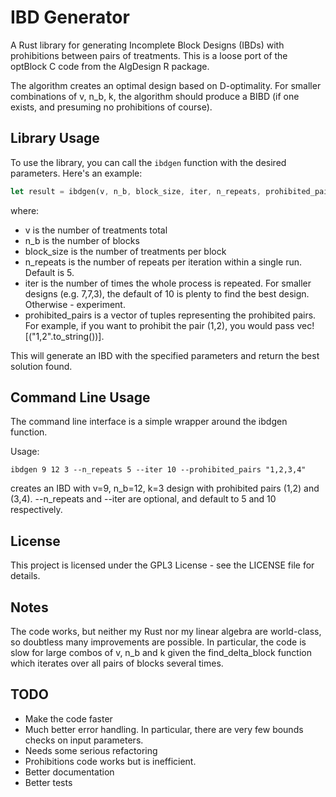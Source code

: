 # IBD Generator

A Rust library for generating Incomplete Block Designs (IBDs) with prohibitions between pairs of treatments. This is a loose port of the optBlock C code from the AlgDesign R package.

The algorithm creates an optimal design based on D-optimality. For smaller combinations of v, n_b, k, the algorithm should produce a BIBD (if one exists, and presuming no prohibitions of course).

## Library Usage

To use the library, you can call the `ibdgen` function with the desired parameters. Here's an example:

```rust
let result = ibdgen(v, n_b, block_size, iter, n_repeats, prohibited_pairs);
```
where:
- v is the number of treatments total
- n_b is the number of blocks
- block_size is the number of treatments per block
- n_repeats is the number of repeats per iteration within a single run. Default is 5.
- iter is the number of times the whole process is repeated. For smaller designs (e.g. 7,7,3), the default of 10 is plenty to find the best design. Otherwise - experiment.
- prohibited_pairs is a vector of tuples representing the prohibited pairs. For example, if you want to prohibit the pair (1,2), you would pass vec![("1,2".to_string())].

This will generate an IBD with the specified parameters and return the best solution found.

## Command Line Usage
The command line interface is a simple wrapper around the ibdgen function. 

Usage:
```
ibdgen 9 12 3 --n_repeats 5 --iter 10 --prohibited_pairs "1,2,3,4"
```
creates an IBD with v=9, n_b=12, k=3 design with prohibited pairs (1,2) and (3,4). --n_repeats and --iter are optional, and default to 5 and 10 respectively.

## License
This project is licensed under the GPL3 License - see the LICENSE file for details.

## Notes
The code works, but neither my Rust nor my linear algebra are world-class, so doubtless many improvements are possible. In particular, the code is slow for large combos of v, n_b and k given the find_delta_block function which iterates over all pairs of blocks several times.

## TODO
- Make the code faster
- Much better error handling. In particular, there are very few bounds checks on input parameters.
- Needs some serious refactoring
- Prohibitions code works but is inefficient.
- Better documentation
- Better tests
